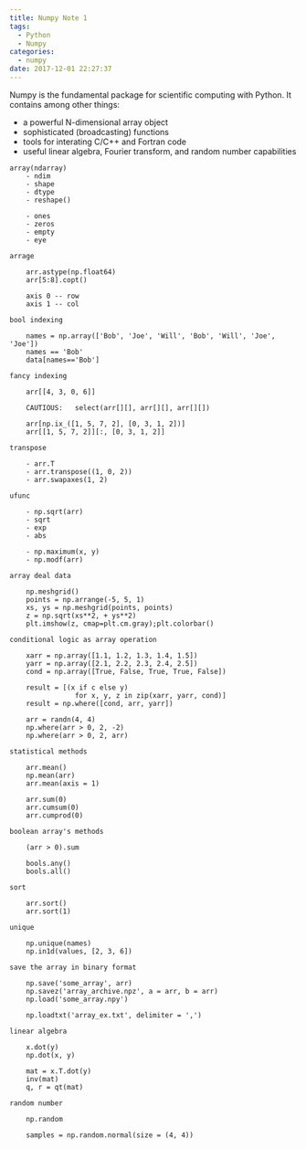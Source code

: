 ```yaml
---
title: Numpy Note 1
tags:
  - Python
  - Numpy
categories:
  - numpy
date: 2017-12-01 22:27:37
---
```


Numpy is the fundamental package for scientific computing with Python. It contains among other things:

- a powerful N-dimensional array object
- sophisticated (broadcasting) functions
- tools for interating C/C++ and Fortran code
- useful linear algebra, Fourier transform, and random number capabilities


```
array(ndarray)
	- ndim
	- shape
	- dtype
	- reshape()

	- ones
	- zeros
	- empty
	- eye
```


```
arrage

	arr.astype(np.float64)
	arr[5:8].copt()

	axis 0 -- row
	axis 1 -- col
```

```
bool indexing

	names = np.array(['Bob', 'Joe', 'Will', 'Bob', 'Will', 'Joe', 'Joe'])
	names == 'Bob'
	data[names=='Bob']
```

```
fancy indexing

	arr[[4, 3, 0, 6]]

	CAUTIOUS:	select(arr[][], arr[][], arr[][])

	arr[np.ix_([1, 5, 7, 2], [0, 3, 1, 2])]
	arr[[1, 5, 7, 2]][:, [0, 3, 1, 2]]
```

```
transpose

	- arr.T
	- arr.transpose((1, 0, 2))
	- arr.swapaxes(1, 2)
```

```
ufunc

	- np.sqrt(arr)
	- sqrt
	- exp
	- abs

	- np.maximum(x, y)
	- np.modf(arr)
```

```
array deal data

	np.meshgrid()
	points = np.arrange(-5, 5, 1)
	xs, ys = np.meshgrid(points, points)
	z = np.sqrt(xs**2, + ys**2)
	plt.imshow(z, cmap=plt.cm.gray);plt.colorbar()
```

```
conditional logic as array operation

	xarr = np.array([1.1, 1.2, 1.3, 1.4, 1.5])
	yarr = np.array([2.1, 2.2, 2.3, 2.4, 2.5])
	cond = np.array([True, False, True, True, False])

	result = [(x if c else y)
				for x, y, z in zip(xarr, yarr, cond)]
	result = np.where([cond, arr, yarr])

	arr = randn(4, 4)
	np.where(arr > 0, 2, -2)
	np.where(arr > 0, 2, arr)
```

```
statistical methods

	arr.mean()
	np.mean(arr)
	arr.mean(axis = 1)

	arr.sum(0)
	arr.cumsum(0)
	arr.cumprod(0)
```

```
boolean array's methods

	(arr > 0).sum

	bools.any()
	bools.all()
```

```
sort

	arr.sort()
	arr.sort(1)
```

```
unique

	np.unique(names)
	np.in1d(values, [2, 3, 6])
```

```
save the array in binary format

	np.save('some_array', arr)
	np.savez('array_archive.npz', a = arr, b = arr)
	np.load('some_array.npy')

	np.loadtxt('array_ex.txt', delimiter = ',')
```

```
linear algebra

	x.dot(y)
	np.dot(x, y)

	mat = x.T.dot(y)
	inv(mat)
	q, r = qt(mat)
```

```
random number

	np.random

	samples = np.random.normal(size = (4, 4))
```
